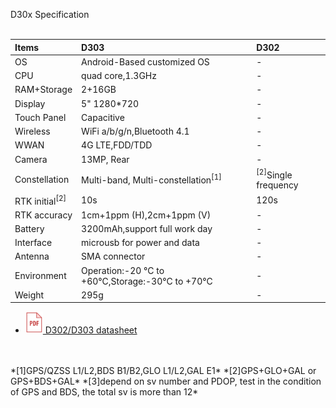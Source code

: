 <span id="dev_docs" class="markdown-body-normal-header">D30x Specification
</span>
<br>
<br>


  | Items | D303 | D302 |
  | :----- | :----- | :---- |
  | OS | Android-Based customized OS | - |
  | CPU | quad core,1.3GHz | - |
  | RAM+Storage | 2+16GB | - |
  | Display | 5" 1280*720 | - |
  | Touch Panel | Capacitive | - |
  | Wireless | WiFi a/b/g/n,Bluetooth 4.1 | - |
  | WWAN | 4G LTE,FDD/TDD | - |
  | Camera | 13MP, Rear | - |
  | Constellation | Multi-band, Multi-constellation<sup>[1]</sup> | <sup>[2]</sup>Single frequency |
  | RTK initial<sup>[2]</sup> | 10s | 120s |
  | RTK accuracy | 1cm+1ppm (H),2cm+1ppm (V) | - |
  | Battery | 3200mAh,support full work day | - |
  | Interface | microusb for power and data | - |
  | Antenna | SMA connector | - |
  | Environment | Operation:-20 &deg;C to +60&deg;C,Storage:-30&deg;C to +70&deg;C | - |
  | Weight | 295g | - |
  
  - [![](images/pdf.png)&nbsp;D302/D303 datasheet](download/D30X_DS_EN.pdf)
<br>
<br>
*[1]GPS/QZSS L1/L2,BDS B1/B2,GLO L1/L2,GAL E1*
*[2]GPS+GLO+GAL or GPS+BDS+GAL*
*[3]depend on sv number and PDOP, test in the condition of GPS and BDS, the total sv is more than 12*